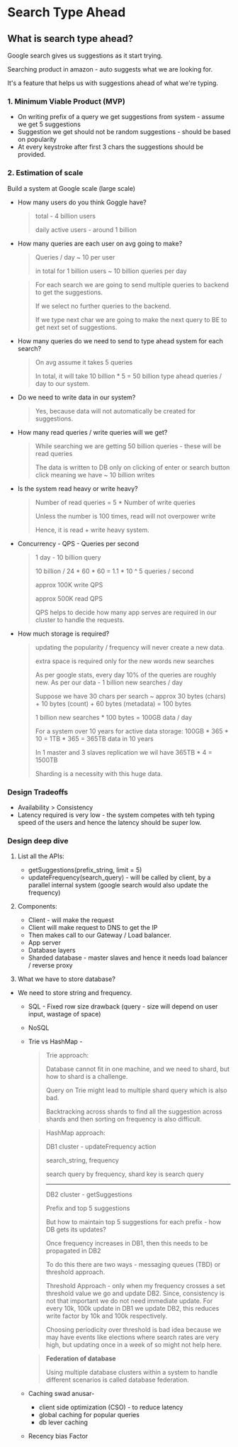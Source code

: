 # Search Type Ahead

## What is search type ahead?
Google search gives us suggestions as it start trying.

Searching product in amazon - auto suggests what we are looking for.

It's a feature that helps us with suggestions ahead of what we're typing.

### 1. Minimum Viable Product (MVP)
* On writing prefix of a query we get suggestions from system - assume we get 5 suggestions
* Suggestion we get should not be random suggestions - should be based on popularity
* At every keystroke after first 3 chars the suggestions should be provided.

### 2. Estimation of scale
Build a system at Google scale (large scale)

* How many users do you think Goggle have?
    > total - 4 billion users
    > 
    > daily active users  - around 1 billion
    
* How many queries are each user on avg going to make?
    > Queries / day ~ 10 per user
    > 
    > in total for 1 billion users ~ 10 billion queries per day

    > For each search we are going to send multiple queries to backend to get the suggestions.
    >  
    > If we select no further queries to the backend.
    >  
    > If we type next char we are going to make the next query to BE to get next set of suggestions.

* How many queries do we need to send to type ahead system for each search?
    > On avg assume it takes 5 queries
    >
    > In total, it will take 10 billion * 5 = 50 billion type ahead queries / day to our system.
    
* Do we need to write data in our system?
    > Yes, because data will not automatically be created for suggestions. 
   
* How many read queries / write queries will we get?
    
    > While searching we are getting 50 billion queries - these will be read queries
    >   
    > The data is written to DB only on clicking of enter or search button click meaning we have ~ 10 billion writes
    
* Is the system read heavy or write heavy?
    
    > Number of read queries = 5 * Number of write queries
    >
    > Unless the number is 100 times, read will not overpower write
    >
    > Hence, it is read + write heavy system. 
    
* Concurrency - QPS - Queries per second
    > 1 day - 10 billion query
    >
    > 10 billion / 24 * 60 * 60 = 1.1 * 10 ^ 5 queries / second
    >
    > approx 100K write QPS
    >
    > approx 500K read QPS 
    >
    > QPS helps to decide how many app serves are required in our cluster to handle the requests.
    
* How much storage is required?
    >  updating the popularity / frequency will never create a new data.
    >
    >  extra space is required only for the new words new searches 
    >
    > As per google stats, every day 10% of the queries are roughly new. 
    > As per our data - 1 billion new searches / day
    >
    > Suppose we have 30 chars per search ~ approx 30 bytes (chars) + 10 bytes (count) + 60 bytes (metadata) = 100 bytes
    >
    > 1 billion new searches * 100 bytes = 100GB data / day
    >
    > For a system over 10 years for active data storage: 
    > 100GB * 365 * 10 = 1TB * 365 = 365TB data in 10 years
    >
    > In 1 master and 3 slaves replication we wil have 365TB * 4 = 1500TB
    >
    > Sharding is a necessity with this huge data. 
 
### Design Tradeoffs
* Availability > Consistency
* Latency required is very low - the system competes with teh typing speed of the users and hence the latency should be super low.

### Design deep dive

1. List all the APIs:
   * getSuggestions(prefix_string, limit = 5)
   * updateFrequency(search_query) - will be called by client, by a parallel internal system (google search would also update the frequency)

2. Components:
    * Client - will make the request
    * Client will make request to DNS to get the IP
    * Then makes call to our Gateway / Load balancer.
    * App server
    * Database layers
    * Sharded database - master slaves and hence it needs load balancer / reverse proxy

3. What we have to store database?
* We need to store string and frequency.
    * SQL - Fixed row size drawback (query - size will depend on user input, wastage of space)
    * NoSQL
    * Trie vs HashMap - 
      > Trie approach:
      > 
      >Database cannot fit in one machine, and we need to shard, but how to shard is a challenge.
      >    
      > Query on Trie might lead to multiple shard query which is also bad.
      > 
      > Backtracking across shards to find all the suggestion across shards and then sorting on frequency is also difficult.
      
      > HashMap approach:
      > 
      > DB1 cluster - updateFrequency action
      > 
      > search_string, frequency
      > 
      > search query by frequency, shard key is search query
      > 
      > ------------
      > 
      > DB2 cluster - getSuggestions
      > 
      > Prefix and top 5 suggestions
      >
      > But how to maintain top 5 suggestions for each prefix - how DB gets its updates?
      > 
      > Once frequency increases in DB1, then this needs to be propagated in DB2
      > 
      > To do this there are two ways - messaging queues (TBD) or threshold approach.
      > 
      > Threshold Approach - only when my frequency crosses a set threshold value we go and update DB2. Since, consistency is not that important we do not need immediate update. For every 10k, 100k update in DB1 we update DB2, this reduces write factor by 10k and 100k respectively.
      > 
      > Choosing periodicity over threshold is bad idea because we may have events like elections where search rates are very high, but updating once in a week of so might not help here.
      >
    
      > **Federation of database** 
      > 
      > Using multiple database clusters within a system to handle different scenarios is called database federation.

    * Caching swad anusar- 
      * client side optimization (CSO) - to reduce latency
      * global caching for popular queries
      * db lever caching
    * Recency bias Factor